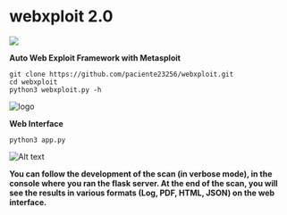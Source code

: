 # webxploit 2.0

<a target="_blank" href="https://en.wikipedia.org/wiki/Python_(programming_language)">
<img src="https://img.shields.io/static/v1?label=python&message=3.10%20|%203.11&color=informational&logo=python"/>
</a>

**Auto Web Exploit Framework with Metasploit**


    git clone https://github.com/paciente23256/webxploit.git
    cd webxploit
    python3 webxploit.py -h

<p></p>

![logo](https://i.imgur.com/6PxKnKz.png "logo")


**Web Interface**

    python3 app.py


![Alt text](https://i.imgur.com/mIiphjD.png "logo")


**You can follow the development of the scan (in verbose mode), in the console where you ran the flask server. At the end of the scan, you will see the results in various formats (Log, PDF, HTML, JSON) on the web interface.**
